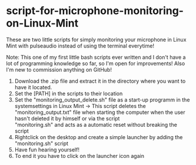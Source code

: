 # script-for-microphone-monitoring-on-Linux-Mint
These are two little scripts for simply monitoring your microphone in Linux Mint with pulseaudio instead of using the terminal everytime!

Note: This one of my first little bash scripts ever written and I don't have a lot of programming knowledge so far, so I'm open for improvements! Also I'm new to commission anything on GitHub!

1. Download the .zip file and extract it in the directory where you want to have it located.
2. Set the [PATH] in the scripts to their location
3. Set the "monitoring_output_delete.sh" file as a start-up programm in the systemsettings in Linux Mint
  -> This script deletes the "monitoring_output.txt" file when starting the computer when the user hasn't deleted it by himself or via the script      
  "monitoring.sh" and acts as a automatic reset without breaking the script
4. Rightclick on the desktop and create a simple launcher by adding the "monitoring.sh" script
5. Have fun hearing yourself!
6. To end it you have to click on the launcher icon again
